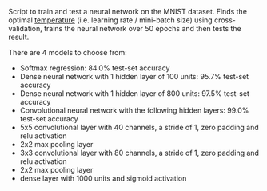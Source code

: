 Script to train and test a neural network on the MNIST dataset. Finds the optimal [temperature](https://blog.janestreet.com/does-batch-size-matter/) (i.e. learning rate / mini-batch size) using cross-validation, trains the neural network over 50 epochs and then tests the result.

There are 4 models to choose from:

- Softmax regression: 84.0% test-set accuracy
- Dense neural network with 1 hidden layer of 100 units: 95.7% test-set accuracy
- Dense neural network with 1 hidden layer of 800 units: 97.5% test-set accuracy
- Convolutional neural network with the following hidden layers: 99.0% test-set accuracy
 - 5x5 convolutional layer with 40 channels, a stride of 1, zero padding and relu activation
 - 2x2 max pooling layer
 - 3x3 convolutional layer with 80 channels, a stride of 1, zero padding and relu activation
 - 2x2 max pooling layer
 - dense layer with 1000 units and sigmoid activation